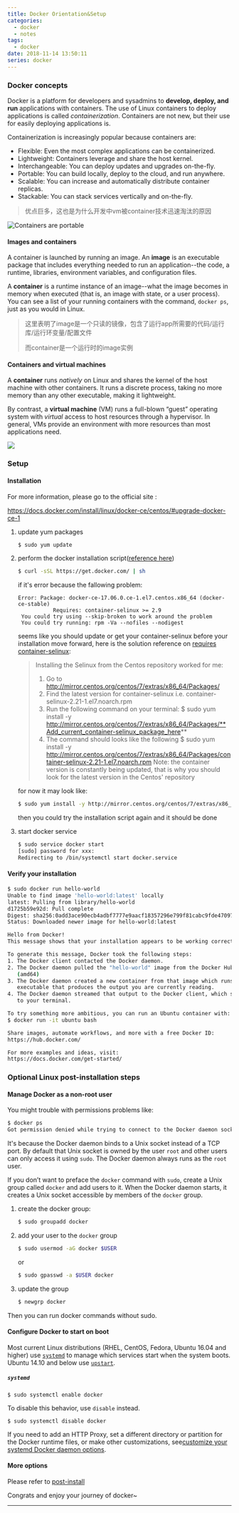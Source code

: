 ```yaml
---
title: Docker Orientation&Setup
categories:
  - docker
  - notes
tags:
  - docker
date: 2018-11-14 13:50:11
series: docker
---
```


### Docker concepts

Docker is a platform for developers and sysadmins to **develop, deploy, and run** applications with containers. The use of Linux containers to deploy applications is called *containerization*. Containers are not new, but their use for easily deploying applications is.

Containerization is increasingly popular because containers are:

- Flexible: Even the most complex applications can be containerized.
- Lightweight: Containers leverage and share the host kernel.
- Interchangeable: You can deploy updates and upgrades on-the-fly.
- Portable: You can build locally, deploy to the cloud, and run anywhere.
- Scalable: You can increase and automatically distribute container replicas.
- Stackable: You can stack services vertically and on-the-fly.

> 优点巨多，这也是为什么开发中vm被container技术迅速淘汰的原因

![Containers are portable](https://docs.docker.com/get-started/images/laurel-docker-containers.png)

#### Images and containers

A container is launched by running an image. An **image** is an executable package that includes everything needed to run an application--the code, a runtime, libraries, environment variables, and configuration files.

A **container** is a runtime instance of an image--what the image becomes in memory when executed (that is, an image with state, or a user process). You can see a list of your running containers with the command, `docker ps`, just as you would in Linux.

> 这里表明了image是一个只读的镜像，包含了运行app所需要的代码/运行库/运行环变量/配置文件
>
> 而container是一个运行时的image实例

#### Containers and virtual machines

A **container** runs *natively* on Linux and shares the kernel of the host machine with other containers. It runs a discrete process, taking no more memory than any other executable, making it lightweight.

By contrast, a **virtual machine** (VM) runs a full-blown “guest” operating system with *virtual* access to host resources through a hypervisor. In general, VMs provide an environment with more resources than most applications need.

![](https://image.youyinnn.top/img/20181116135034.png)

### Setup

#### Installation

For more information, please go to the official site : 

https://docs.docker.com/install/linux/docker-ce/centos/#upgrade-docker-ce-1

1. update yum packages

   ``` bash
   $ sudo yum update
   ```

2. perform the docker installation script([reference here][link2])

   ``` bash
   $ curl -sSL https://get.docker.com/ | sh 
   ```

   if it's error because the fallowing problem:

   ``` ba
   Error: Package: docker-ce-17.06.0.ce-1.el7.centos.x86_64 (docker-ce-stable)
              Requires: container-selinux >= 2.9
    You could try using --skip-broken to work around the problem
    You could try running: rpm -Va --nofiles --nodigest
   ```

   seems like you should update or get your container-selinux before your installation move forward, here is the solution reference on [requires container-selinux][link1]:

   > Installing the Selinux from the Centos repository worked for me: 
   > 1. Go to http://mirror.centos.org/centos/7/extras/x86_64/Packages/ 
   > 2. Find the latest version for container-selinux i.e. container-selinux-2.21-1.el7.noarch.rpm 
   > 3. Run the following command on your terminal: $ sudo yum install -y http://mirror.centos.org/centos/7/extras/x86_64/Packages/**Add_current_container-selinux_package_here** 
   > 4. The command should looks like the following $ sudo yum install -y http://mirror.centos.org/centos/7/extras/x86_64/Packages/container-selinux-2.21-1.el7.noarch.rpm 
   >     Note: the container version is constantly being updated, that is why you should look for the latest version in the Centos' repository

   for now it may look like:

   ``` bash
   $ sudo yum install -y http://mirror.centos.org/centos/7/extras/x86_64/Packages/container-selinux-2.55-1.el7.noarch.rpm
   ```

   then you could try the installation script again and it should be done

3. start docker service

   ``` bash
   $ sudo service docker start
   [sudo] password for xxx: 
   Redirecting to /bin/systemctl start docker.service
   ```

#### Verify your installation

``` bash
$ sudo docker run hello-world
Unable to find image 'hello-world:latest' locally
latest: Pulling from library/hello-world
d1725b59e92d: Pull complete 
Digest: sha256:0add3ace90ecb4adbf7777e9aacf18357296e799f81cabc9fde470971e499788
Status: Downloaded newer image for hello-world:latest

Hello from Docker!
This message shows that your installation appears to be working correctly.

To generate this message, Docker took the following steps:
1. The Docker client contacted the Docker daemon.
2. The Docker daemon pulled the "hello-world" image from the Docker Hub.
   (amd64)
3. The Docker daemon created a new container from that image which runs the
   executable that produces the output you are currently reading.
4. The Docker daemon streamed that output to the Docker client, which sent it
   to your terminal.

To try something more ambitious, you can run an Ubuntu container with:
$ docker run -it ubuntu bash

Share images, automate workflows, and more with a free Docker ID:
https://hub.docker.com/

For more examples and ideas, visit:
https://docs.docker.com/get-started/
```



### Optional Linux post-installation steps

#### Manage Docker as a non-root user

You might trouble with permissions problems like:

``` bash
$ docker ps
Got permission denied while trying to connect to the Docker daemon socket at unix:///var/run/docker.sock: Get http://%2Fvar%2Frun%2Fdocker.sock/v1.39/containers/json: dial unix /var/run/docker.sock: connect: permission denied
```

It's because the Docker daemon binds to a Unix socket instead of a TCP port. By default that Unix socket is owned by the user `root` and other users can only access it using `sudo`. The Docker daemon always runs as the `root` user.

If you don’t want to preface the `docker` command with `sudo`, create a Unix group called `docker` and add users to it. When the Docker daemon starts, it creates a Unix socket accessible by members of the `docker` group.

1. create the docker group:

   ``` bash
   $ sudo groupadd docker
   ```

2. add your user to the `docker` group

   ``` bash
   $ sudo usermod -aG docker $USER
   ```

   or

   ``` bash
   $ sudo gpasswd -a $USER docker
   ```

3. update the group

   ``` bash
   $ newgrp docker
   ```

Then you can run docker commands without sudo.

#### Configure Docker to start on boot

Most current Linux distributions (RHEL, CentOS, Fedora, Ubuntu 16.04 and higher) use [`systemd`](https://docs.docker.com/install/linux/linux-postinstall/#systemd) to manage which services start when the system boots. Ubuntu 14.10 and below use [`upstart`](https://docs.docker.com/install/linux/linux-postinstall/#upstart).

##### `systemd`

```
$ sudo systemctl enable docker
```

To disable this behavior, use `disable` instead.

```
$ sudo systemctl disable docker
```

If you need to add an HTTP Proxy, set a different directory or partition for the Docker runtime files, or make other customizations, see[customize your systemd Docker daemon options](https://docs.docker.com/engine/admin/systemd/).

#### More options

Please refer to [post-install][link3]

Congrats and enjoy your journey of docker~

------

[link1]:https://stackoverflow.com/questions/45272827/docker-ce-on-rhel-requires-container-selinux-2-9	"requires container-selinux"
[link2]:http://www.docker.org.cn/book/install/install-docker-on-rhel-29.html	"docker installation reference"

[link3]:https://docs.docker.com/install/linux/linux-postinstall	"docker post installation options"